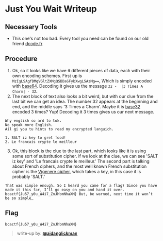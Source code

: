 # Just You Wait Writeup

## Necessary Tools
* This one's not too bad. Every tool you need can be found on our old friend [dcode.fr](https://dcode.fr)

## Procedure
1. Ok, so it looks like we have 6 different pieces of data, each with their own encoding schemes. First up is `MzIgLSAgfDMgVGltZXMgQSBDaGFybXwgLSAzMg==`, Which is simply encoded with [base64](https://en.wikipedia.org/wiki/Base64). Decoding it gives us the message `32 -  |3 Times A Charm| - 32`.
2. The next block of text also looks a bit weird, but with our clue from the last bit we can get an idea. The number 32 appears at the beginning and end, and the middle says '3 Times a Charm'. Maybe it is [base32](https://en.wikipedia.org/wiki/Base32) encoded 3 times? Yup! Decoding it 3 times gives us our next message.

```
Why english so ard to tok. 
No speak more English. 
Ail gi you tu hints to read my encrypted languich. 

1. SALT iz key to gret food!
2. Le francais crypte le meilleur
```

3. Ok, this block is the clue to the last part, which looks like it is using some sort of substitution cipher. If we look at the clue, we can see 'SALT iz key' and 'Le francais crypte le meilleur.' The second part is talking about French ciphers, and the most well known French substitution cipher is the [Vigenere cipher](https://en.wikipedia.org/wiki/Vigen%C3%A8re_cipher), which takes a key, in this case it is probably 'SALT.'

```
That was simple enough. So I heard you came for a flag? Since you have made it this far, I’ll go easy on you and hand it over. 
bcactf{Ju57_y0u_W4i7_ZnJhbmNhaXM} But, be warned, next time it won’t be so simple… 
```


## Flag
`bcactf{Ju57_y0u_W4i7_ZnJhbmNhaXM}`

> write-up by: [**@aidanglickman**](https://aidanglickman.com)
